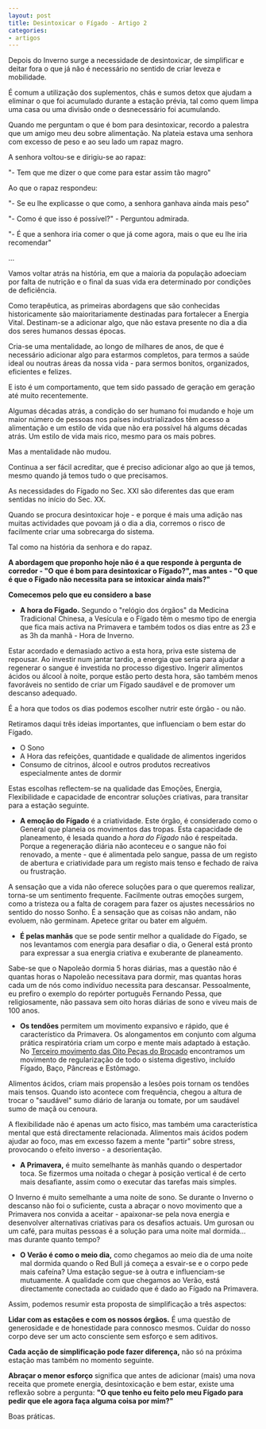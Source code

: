 ```yaml
---
layout: post
title: Desintoxicar o Fígado - Artigo 2
categories:
- artigos
--- 
```

Depois do Inverno surge a necessidade de desintoxicar, de simplificar e deitar fora o que já não é necessário no sentido de criar leveza e mobilidade.

É comum a utilização dos suplementos, chás e sumos detox que ajudam a eliminar o que foi acumulado durante a estação prévia, tal como quem limpa uma casa ou uma divisão onde o desnecessário foi acumulando. 

Quando me perguntam o que é bom para desintoxicar, recordo a palestra que um amigo meu deu sobre alimentação. Na plateia estava uma senhora com excesso de peso e ao seu lado um rapaz magro. 

A senhora voltou-se e dirigiu-se ao rapaz:

"- Tem que me dizer o que come para estar assim tão magro"

Ao que o rapaz respondeu:

"- Se eu lhe explicasse o que como, a senhora ganhava ainda mais peso"

"- Como é que isso é possível?" - Perguntou admirada. 

"- É que a senhora iria comer o que já come agora, mais o que eu lhe iria recomendar" 

…

Vamos voltar atrás na história, em que a maioria da população adoeciam por falta de nutrição e o final da suas vida era determinado por condições de deficiência. 

Como terapêutica, as primeiras abordagens que são conhecidas historicamente são maioritariamente destinadas para fortalecer a Energia Vital. Destinam-se a adicionar algo, que não estava presente no dia a dia dos seres humanos dessas épocas. 

Cria-se uma mentalidade, ao longo de milhares de anos, de que é necessário adicionar algo para estarmos completos, para termos a saúde ideal ou noutras áreas da nossa vida - para sermos bonitos, organizados, eficientes e felizes.

E isto é um comportamento, que tem sido passado de geração em geração até muito recentemente. 

Algumas décadas atrás, a condição do ser humano foi mudando e hoje um maior número de pessoas nos países industrializados têm acesso a alimentação e um estilo de vida que não era possível há algums décadas atrás. Um estilo de vida mais rico, mesmo para os mais pobres. 

Mas a mentalidade não mudou. 

Continua a ser fácil acreditar, que é preciso adicionar algo ao que já temos, mesmo quando já temos tudo o que precisamos.

As necessidades do Fígado no Sec. XXI são diferentes das que eram sentidas no início do Sec. XX.

Quando se procura desintoxicar hoje - e porque é mais uma adição nas muitas actividades que povoam já o dia a dia, corremos o risco de facilmente criar uma sobrecarga do sistema.

Tal como na história da senhora e do rapaz. 

**A abordagem que proponho hoje não é a que responde à pergunta de corredor - "O que é bom para desintoxicar o Fígado?", mas antes - "O que é que o Fígado não necessita para se intoxicar ainda mais?"**

**Comecemos pelo que eu considero a base**

+ **A hora do Fígado.** Segundo o "relógio dos órgãos" da Medicina Tradicional Chinesa, a Vesícula e o Fígado têm o mesmo tipo de energia que fica mais activa na Primavera e também todos os dias entre as 23 e as 3h da manhã - Hora de Inverno.

Estar acordado e demasiado activo a esta hora, priva este sistema de repousar. Ao investir num jantar tardio, a energia que seria para ajudar a regenerar o sangue é investida no processo digestivo. Ingerir alimentos ácidos ou álcool à noite, porque estão perto desta hora, são também menos favoráveis no sentido de criar um Fígado saudável e de promover um descanso adequado. 

É a hora que todos os dias podemos escolher nutrir este órgão - ou não.

Retiramos daqui três ideias importantes, que influenciam o bem estar do Fígado.

+ O Sono
+ A Hora das refeições, quantidade e qualidade de alimentos ingeridos
+ Consumo de citrinos, álcool e outros produtos recreativos especialmente antes de dormir

Estas escolhas reflectem-se na qualidade das Emoções, Energia, Flexibilidade e capacidade de encontrar soluções criativas, para transitar para a estação seguinte.

+ **A emoção do Fígado** é a criatividade. Este órgão, é considerado como o General que planeia os movimentos das tropas. Esta capacidade de planeamento, é lesada quando a *hora do Fígado* não é respeitada. Porque a regeneração diária não aconteceu e o sangue não foi renovado, a mente - que é alimentada pelo sangue, passa de um registo de abertura e criatividade para um registo mais tenso e fechado de raiva ou frustração.  

A sensação que a vida não oferece soluções para o que queremos realizar, torna-se um sentimento frequente. Facilmente outras emoções surgem, como a tristeza ou a falta de coragem para fazer os ajustes necessários no sentido do nosso Sonho. É a sensação que as coisas não andam, não evoluem, não germinam. Apetece gritar ou bater em alguém. 

+ **É pelas manhãs** que se pode sentir melhor a qualidade do Fígado, se nos levantamos com energia para desafiar o dia, o General está pronto para expressar a sua energia criativa e exuberante de planeamento. 

Sabe-se que o Napoleão dormia 5 horas diárias, mas a questão não é quantas horas o Napoleão necessitava para dormir, mas quantas horas cada um de nós como indivíduo necessita para descansar. Pessoalmente, eu prefiro o exemplo do repórter português Fernando Pessa, que religiosamente, não passava sem oito horas diárias de sono e viveu mais de 100 anos. 

+ **Os tendões** permitem um movimento expansivo e rápido, que é característico da Primavera. Os alongamentos em conjunto com alguma prática respiratória criam um corpo e mente mais adaptado à estação. No [Terceiro movimento das Oito Peças do Brocado](https://s3-eu-west-1.amazonaws.com/devagar/bdj3-2.mp4) encontramos um movimento de regularização de todo o sistema digestivo, incluído Fígado, Baço, Pâncreas e Estômago. 

Alimentos ácidos, criam mais propensão a lesões pois tornam os tendões mais tensos. Quando isto acontece com frequência, chegou a altura de trocar o "saudável" sumo diário de laranja ou tomate, por um saudável sumo de maçã ou cenoura. 

A flexibilidade não é apenas um acto físico, mas também uma característica mental que está directamente relacionada. Alimentos mais ácidos podem ajudar ao foco, mas em excesso fazem a mente "partir" sobre stress, provocando o efeito inverso - a desorientação.

+ **A Primavera,** é muito semelhante às manhãs quando o despertador toca. Se fizermos uma noitada o chegar à posição vertical é de certo mais desafiante, assim como o executar das tarefas mais simples. 

O Inverno é muito semelhante a uma noite de sono. Se durante o Inverno o descanso não foi o suficiente, custa a abraçar o novo movimento que a Primavera nos convida a aceitar - apaixonar-se pela nova energia e desenvolver alternativas criativas para os desafios actuais. Um gurosan ou um café, para muitas pessoas é a solução para uma noite mal dormida... mas durante quanto tempo?

+ **O Verão é como o meio dia,** como chegamos ao meio dia de uma noite mal dormida quando o Red Bull já começa a esvair-se e o corpo pede mais cafeína? 
Uma estação segue-se à outra e influenciam-se mutuamente. A qualidade com que chegamos ao Verão, está directamente conectada ao cuidado que é dado ao Fígado na Primavera. 

Assim, podemos resumir esta proposta de simplificação a três aspectos:

**Lidar com as estações e com os nossos órgãos.** É uma questão de generosidade e de honestidade para connosco mesmos. Cuidar do nosso corpo deve ser um acto consciente sem esforço e sem aditivos. 

**Cada acção de simplificação pode fazer diferença,** não só na próxima estação mas também no momento seguinte. 

**Abraçar o menor esforço** significa que antes de adicionar (mais) uma nova receita que promete energia, desintoxicação e bem estar, existe uma reflexão sobre a pergunta: **"O que tenho eu feito pelo meu Fígado para pedir que ele agora faça alguma coisa por mim?"**

Boas práticas.
